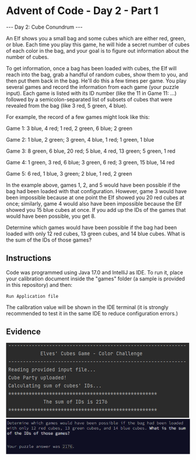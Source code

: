 # Advent of Code - Day 2 - Part 1

--- Day 2: Cube Conundrum ---

An Elf shows you a small bag and some cubes which are either red, green, or blue. Each time you play this game, he will hide a secret number of cubes of each color in the bag, and your goal is to figure out information about the number of cubes.

To get information, once a bag has been loaded with cubes, the Elf will reach into the bag, grab a handful of random cubes, show them to you, and then put them back in the bag. He'll do this a few times per game.
You play several games and record the information from each game (your puzzle input). Each game is listed with its ID number (like the 11 in Game 11: ...) followed by a semicolon-separated list of subsets of cubes that were revealed from the bag (like 3 red, 5 green, 4 blue).

For example, the record of a few games might look like this:

Game 1: 3 blue, 4 red; 1 red, 2 green, 6 blue; 2 green

Game 2: 1 blue, 2 green; 3 green, 4 blue, 1 red; 1 green, 1 blue

Game 3: 8 green, 6 blue, 20 red; 5 blue, 4 red, 13 green; 5 green, 1 red

Game 4: 1 green, 3 red, 6 blue; 3 green, 6 red; 3 green, 15 blue, 14 red

Game 5: 6 red, 1 blue, 3 green; 2 blue, 1 red, 2 green


In the example above, games 1, 2, and 5 would have been possible if the bag had been loaded with that configuration. However, game 3 would have been impossible because at one point the Elf showed you 20 red cubes at once; similarly, game 4 would also have been impossible because the Elf showed you 15 blue cubes at once. If you add up the IDs of the games that would have been possible, you get 8.

Determine which games would have been possible if the bag had been loaded with only 12 red cubes, 13 green cubes, and 14 blue cubes. What is the sum of the IDs of those games?

## Instructions

Code was programmed using Java 17.0 and IntelliJ as IDE. To run it, place your calibration document inside the "games" folder (a sample is provided in this repository) and then:

```shellscript
Run Application file
```

The calibration value will be shown in the IDE terminal (it is strongly recommended to test it in the same IDE to reduce configuration errors.)

## Evidence

![img.png](img.png)
![img_1.png](img_1.png)

